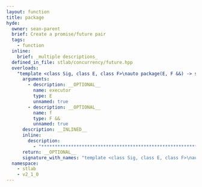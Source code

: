 ```yaml
---
layout: function
title: package
hyde:
  owner: sean-parent
  brief: Create a promise/future pair
  tags:
    - function
  inline:
    brief: _multiple descriptions_
  defined_in_file: stlab/concurrency/future.hpp
  overloads:
    "template <class Sig, class E, class F>\nauto package(E, F &&) -> std::pair<detail::packaged_task_from_signature_t<Sig>, detail::reduced_result_t<Sig>>":
      arguments:
        - description: __OPTIONAL__
          name: executor
          type: E
          unnamed: true
        - description: __OPTIONAL__
          name: f
          type: F &&
          unnamed: true
      description: __INLINED__
      inline:
        description:
          - "***********************************************************************************************"
      return: __OPTIONAL__
      signature_with_names: "template <class Sig, class E, class F>\nauto package(E executor, F && f) -> std::pair<detail::packaged_task_from_signature_t<Sig>, detail::reduced_result_t<Sig>>"
  namespace:
    - stlab
    - v2_1_0
---
```

